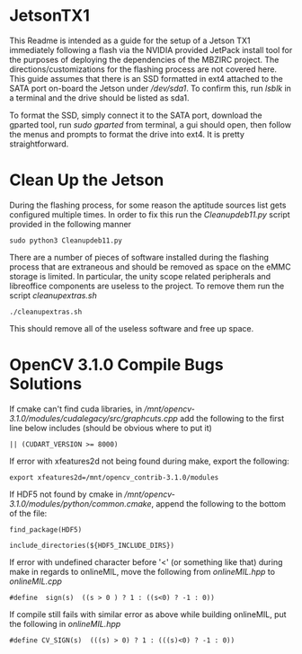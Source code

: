 # JetsonTX1
This Readme is intended as a guide for the setup of a Jetson TX1 immediately following a flash via the NVIDIA provided JetPack install tool for the purposes of deploying the dependencies of the MBZIRC project. The directions/customizations for the flashing process are not covered here. This guide assumes that there is an SSD formatted in ext4 attached to the SATA port on-board the Jetson under */dev/sda1*. To confirm this, run *lsblk* in a terminal and the drive should be listed as sda1.

To format the SSD, simply connect it to the SATA port, download the gparted tool, run *sudo gparted* from terminal, a gui should open, then follow the menus and prompts to format the drive into ext4. It is pretty straightforward. 

# Clean Up the Jetson
During the flashing process, for some reason the aptitude sources list gets configured multiple times. In order to fix this run the *Cleanupdeb11.py* script provided in the following manner

    sudo python3 Cleanupdeb11.py

There are a number of pieces of software installed during the flashing process that are extraneous and should be removed as space on the eMMC storage is limited. In particular, the unity scope related peripherals and libreoffice components are useless to the project. To remove them run the script *cleanupextras.sh* 

    ./cleanupextras.sh

This should remove all of the useless software and free up space.

# OpenCV 3.1.0 Compile Bugs Solutions 
If cmake can't find cuda libraries, in */mnt/opencv-3.1.0/modules/cudalegacy/src/graphcuts.cpp* add the following to the first line below includes (should be obvious where to put it)

    || (CUDART_VERSION >= 8000) 

If error with xfeatures2d not being found during make, export the following:

    export xfeatures2d=/mnt/opencv_contrib-3.1.0/modules

If HDF5 not found by cmake in */mnt/opencv-3.1.0/modules/python/common.cmake*, append the following to the bottom of the file:

    find_package(HDF5)
 
    include_directories(${HDF5_INCLUDE_DIRS})


If error with undefined character before '<' (or something like that) during make in regards to onlineMIL, move the following from *onlineMIL.hpp* to *onlineMIL.cpp*   

    #define  sign(s)  ((s > 0 ) ? 1 : ((s<0) ? -1 : 0))

If compile still fails with similar error as above while building onlineMIL, put the following in *onlineMIL.hpp* 

    #define CV_SIGN(s)  (((s) > 0) ? 1 : (((s)<0) ? -1 : 0)) 


